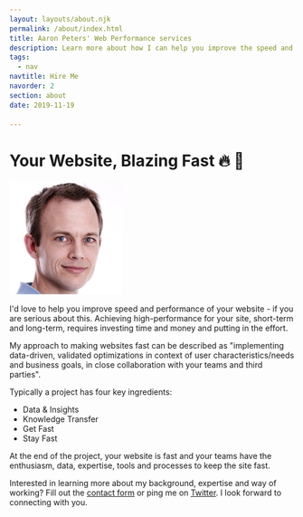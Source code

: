 ```yaml
---
layout: layouts/about.njk
permalink: /about/index.html
title: Aaron Peters' Web Performance services
description: Learn more about how I can help you improve the speed and performance of your website.
tags:
  - nav
navtitle: Hire Me
navorder: 2
section: about
date: 2019-11-19

---
```


# Your Website, Blazing Fast 🔥 🚀

<img class="profile-pic" src="/static/img/aaron-peters-profile-400x400.jpg" width="200" height="200" alt="Aaron Peters profile photo">

I'd love to help you improve speed and performance of your website  - if you are serious about this. 
Achieving high-performance for your site, short-term and long-term, requires investing time and money and putting in the effort.

My approach to making websites fast can be described as "implementing data-driven, validated optimizations in context of user characteristics/needs and business goals, in close collaboration with your teams and third parties".

Typically a project has four key ingredients:

- Data & Insights
- Knowledge Transfer
- Get Fast
- Stay Fast

At the end of the project, your website is fast and your teams have the enthusiasm, data, expertise, tools and processes to keep the site fast.

Interested in learning more about my background, expertise and way of working?
Fill out the <a href="/contact/">contact form</a> or ping me on <a href="https://twitter.com/aaronpeters">Twitter</a>.
I look forward to connecting with you.
